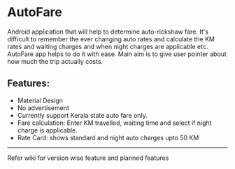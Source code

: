 # AutoFare
Android application that will help to determine auto-rickshaw fare. 
It's difficult to remember the ever changing auto rates and calculate the KM rates and waiting charges and when night charges are applicable etc. AutoFare app helps to do it with ease. Main aim is to give user pointer about how much the trip actually costs.

Features:
---------------------------------------------------------------------------------------------------------------------------------------
* Material Design
* No advertisement 
* Currently support Kerala state auto fare only.
* Fare calculation: Enter KM travelled, waiting time and select if night charge is applicable.
* Rate Card: shows standard and night auto charges upto 50 KM

--------------------------------------------------------------------------------------------------------------------------------------

Refer wiki for version wise feature and planned features
